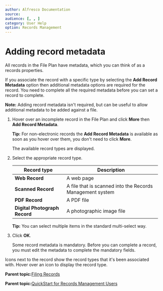 ```yaml
---
author: Alfresco Documentation
source: 
audience: [, , ]
category: User Help
option: Records Management
---
```


# Adding record metadata

All records in the File Plan have metadata, which you can think of as a records properties.

If you associate the record with a specific type by selecting the **Add Record Metadata** option then additional metadata options are required for the record. You need to complete all the required metadata before you can set a record to complete.

**Note:** Adding record metadata isn't required, but can be useful to allow additional metadata to be added against a file.

1.  Hover over an incomplete record in the File Plan and click **More** then **Add Record Metadata**.

    **Tip:** For non-electronic records the **Add Record Metadata** is available as soon as you hover over them, you don't need to click **More**.

    The available record types are displayed.

2.  Select the appropriate record type.

    |**Record type**|**Description**|
    |---------------|---------------|
    |****Web Record****|A web page|
    |****Scanned Record****|A file that is scanned into the Records Management system|
    |****PDF Record****|A PDF file|
    |****Digital Photograph Record****|A photographic image file|

    **Tip:** You can select multiple items in the standard multi-select way.

3.  Click **OK**.

    Some record metadata is mandatory. Before you can complete a record, you must edit the metadata to complete the mandatory fields.


Icons next to the record show the record types that it's been associated with. Hover over an icon to display the record type.

  

**Parent topic:**[Filing Records](../concepts/rm-records-overview.md)

**Parent topic:**[QuickStart for Records Management Users](../concepts/rm-gs-users.md)

